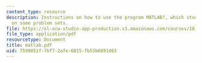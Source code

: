 ```yaml
---
content_type: resource
description: Instructions on how to use the program MATLAB?, which students must use
  on some problem sets.
file: https://ol-ocw-studio-app-production.s3.amazonaws.com/courses/18-02-multivariable-calculus-fall-2007/7599851f7bf72afe6015fb53b6891d63_matlab.pdf
file_type: application/pdf
resourcetype: Document
title: matlab.pdf
uid: 7599851f-7bf7-2afe-6015-fb53b6891d63
---
```

